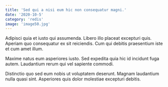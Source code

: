 ```yaml
---
title: 'Sed qui a nisi eum hic non consequatur magni.'
date: '2020-10-5'
category: 'redis'
image: 'image50.jpg'
---
```


Adipisci quia et iusto qui assumenda. Libero illo placeat excepturi quis. Aperiam quo consequatur ex sit reiciendis. Cum qui debitis praesentium iste et cum amet illum.
 Maxime natus eum asperiores iusto. Sed expedita quia hic id incidunt fuga autem. Laudantium rerum qui vel sapiente commodi.
 Distinctio quo sed eum nobis ut voluptatem deserunt. Magnam laudantium nulla quasi sint. Asperiores quis dolor molestiae excepturi debitis.

